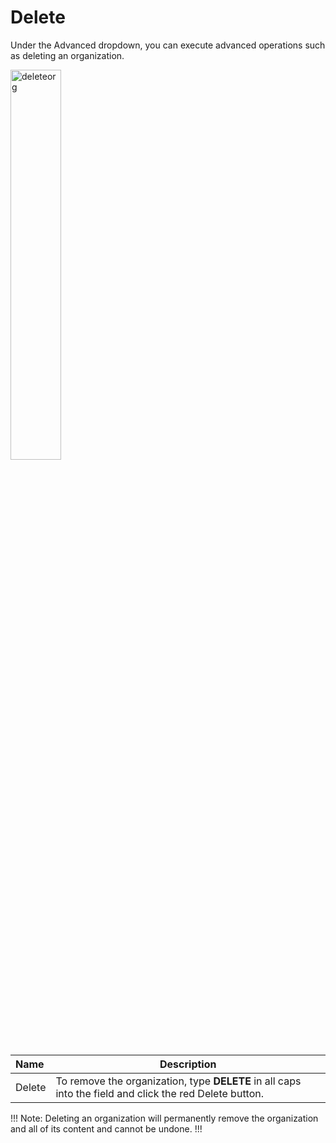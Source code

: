 # Delete

Under the Advanced dropdown, you can execute advanced operations such as deleting an organization. 

<img src="/static/images/deleteorg.jpg" alt="deleteorg" style="width: 40%; display: block"></a>

**Name** | **Description** 
:--- | ---
Delete | To remove the organization, type **DELETE** in all caps into the field and click the red Delete button.

!!! Note: 
Deleting an organization will permanently remove the organization and all of its content and cannot be undone.
!!!


